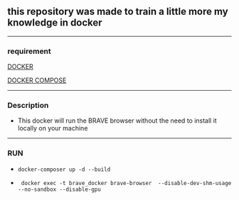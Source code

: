 ## this repository was made to train a little more my knowledge in docker
_____

### requirement
[DOCKER](https://docs.docker.com/desktop/install/windows-install/)

[DOCKER COMPOSE](https://docs.docker.com/compose/install/)
_____
### Description
- This docker will run the BRAVE browser without the need to install it locally on your machine
___
### RUN
- ``` docker-composer up -d --build ```

- ``` docker exec -t brave_docker brave-browser  --disable-dev-shm-usage --no-sandbox --disable-gpu```